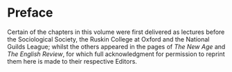 # Preface

Certain of the chapters in this volume were first delivered as lectures before the Sociological Society, the Ruskin College at Oxford and the National Guilds League; whilst the others appeared in the pages of *The New Age* and *The English Review*, for which full acknowledgment for permission to reprint them here is made to their respective Editors.
